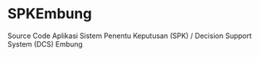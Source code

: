 # SPKEmbung
 Source Code Aplikasi Sistem Penentu Keputusan (SPK) / Decision Support System (DCS) Embung
